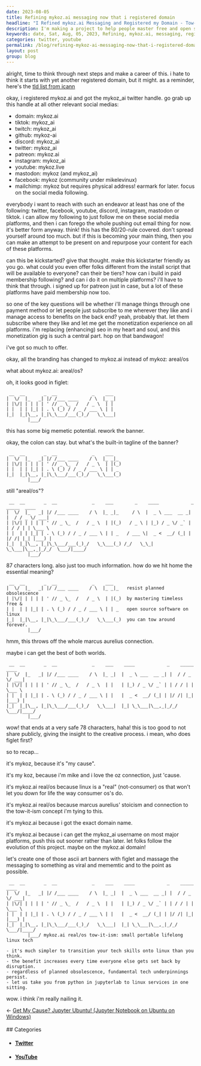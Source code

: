 ```yaml
---
date: 2023-08-05
title: Refining mykoz.ai messaging now that i registered domain
headline: "I Refined mykoz.ai Messaging and Registered my Domain - Tow-It-ism: Small Portable Lifelong Linux Tech"
description: I'm making a project to help people master free and open source software on Linux to resist planned obsolescence. Join me on mykoz.ai real/os for small, portable, lifelong tech skills. Learn Python in JupyterLab and move to Linux services in one sitting.
keywords: date, Sat, Aug, 05, 2023, Refining, mykoz.ai, messaging, registered, domain, tld, list, icann, mykoz_ai, social, media, platforms, Twitter, Facebook, YouTube, Discord, Instagram, Mastodon, TikTok, Patreon, MailChimp, branding, mykoz, areal/os, figlet, tagline, banner, marcus, aurelius, connection, memetic,
categories: twitter, youtube
permalink: /blog/refining-mykoz-ai-messaging-now-that-i-registered-domain/
layout: post
group: blog
---
```



alright, time to think through next steps and make a career of this. i hate to
think it starts with yet another registered domain, but it might. as a
reminder, here's the [tld list from
icann](https://data.iana.org/tld/tlds-alpha-by-domain.txt)

okay, i registered mykoz.ai and got the mykoz_ai twitter handle. go grab up
this handle at all other relevant social medias:

- domain: mykoz.ai
- tiktok: mykoz_ai
- twitch: mykoz_ai
- github: mykoz-ai
- discord: mykoz_ai
- twitter: mykoz_ai
- patreon: mykoz.ai
- instagram: mykoz_ai
- youtube: mykoz.live
- mastodon: mykoz (and mykoz_ai)
- facebook: mykoz (community under mikelevinux)
- mailchimp: mykoz but requires physical address! earmark for later. focus on
  the social media following.

everybody i want to reach with such an endeavor at least has one of the
following: twitter, facebook, youtube, discord, instagram, mastodon or tiktok.
i can allow my following to just follow me on these social media platforms, and
then i can forego the whole pushing out email thing for now. it's better form
anyway. think! this has the 80/20-rule covered. don't spread yourself around
too much. but if this is becoming your main thing, then you can make an attempt
to be present on and repurpose your content for each of these platforms.

can this be kickstarted? give that thought. make this kickstarter friendly as
you go. what could you even offer folks different from the install script that
will be available to everyone? can their be tiers? how can i build in paid
membership following? and can i do it on multiple platforms? i'll have to think
that through. i signed up for patreon just in case, but a lot of these
platforms have paid membership now too. 

so one of the key questions will be whether i'll manage things through one
payment method or let people just subscribe to me wherever they like and i
manage access to benefits on the back end? yeah, probably that. let them
subscribe where they like and let me get the monetization experience on all
platforms. i'm replacing (enhancing) seo in my heart and soul, and this
monetization gig is such a central part. hop on that bandwagon!

i've got so much to offer.

okay, all the branding has changed to mykoz.ai instead of mykoz: areal/os

what about mykoz.ai: areal/os?

oh, it looks good in figlet:

```
 __  __       _  __             _    ___ 
|  \/  |_   _| |/ /___ ____    / \  |_ _|
| |\/| | | | | ' // _ \_  /   / _ \  | | 
| |  | | |_| | . \ (_) / / _ / ___ \ | | 
|_|  |_|\__, |_|\_\___/___(_)_/   \_\___|
        |___/                            
```

this has some big memetic potential. rework the banner.

okay, the colon can stay. but what's the built-in tagline of the banner?

```
 __  __       _  __             _    ___   
|  \/  |_   _| |/ /___ ____    / \  |_ _|_ 
| |\/| | | | | ' // _ \_  /   / _ \  | |(_)
| |  | | |_| | . \ (_) / / _ / ___ \ | | _ 
|_|  |_|\__, |_|\_\___/___(_)_/   \_\___(_)
        |___/                              
```

still "areal/os"?

```
 __  __       _  __             _    ___        _    ____            _    _____  ____  
|  \/  |_   _| |/ /___ ____    / \  |_ _|_     / \  |  _ \ ___  __ _| |  / / _ \/ ___| 
| |\/| | | | | ' // _ \_  /   / _ \  | |(_)   / _ \ | |_) / _ \/ _` | | / / | | \___ \ 
| |  | | |_| | . \ (_) / / _ / ___ \ | | _   / ___ \|  _ <  __/ (_| | |/ /| |_| |___) |
|_|  |_|\__, |_|\_\___/___(_)_/   \_\___(_) /_/   \_\_| \_\___|\__,_|_/_/  \___/|____/ 
        |___/                                                                          
```

87 characters long. also just too much information. how do we hit home the
essential meaning?

```
 __  __       _  __             _    ___   
|  \/  |_   _| |/ /___ ____    / \  |_ _|_   resist planned obsolescence
| |\/| | | | | ' // _ \_  /   / _ \  | |(_)  by mastering timeless free &
| |  | | |_| | . \ (_) / / _ / ___ \ | | _   open source software on linux
|_|  |_|\__, |_|\_\___/___(_)_/   \_\___(_)  you can tow around forever.
        |___/                              
```

hmm, this throws off the whole marcus aurelius connection.

maybe i can get the best of both worlds. 

```
 __  __       _  __             _    ___    ____            _    _____  ____  
|  \/  |_   _| |/ /___ ____    / \  |_ _|  |  _ \ ___  __ _| |  / / _ \/ ___| 
| |\/| | | | | ' // _ \_  /   / _ \  | |   | |_) / _ \/ _` | | / / | | \___ \ 
| |  | | |_| | . \ (_) / / _ / ___ \ | |   |  _ <  __/ (_| | |/ /| |_| |___) |
|_|  |_|\__, |_|\_\___/___(_)_/   \_\___|  |_| \_\___|\__,_|_/_/  \___/|____/ 
        |___/                                                                          
```

wow! that ends at a very safe 78 characters, haha! this is too good to not
share publicly, giving the insight to the creative process. i mean, who does
figlet first?

so to recap...

it's mykoz, because it's "my cause".

it's my koz, because i'm mike and i love the oz connection, just 'cause.

it's mykoz.ai real/os because linux is a "real" (not-consumer) os that won't
let you down for life the way consumer os's do.

it's mykoz.ai real/os because marcus aurelius' stoicism and connection to the
tow-it-ism concept i'm tying to this.

it's mykoz.ai because i got the exact domain name.

it's mykoz.ai because i can get the mykoz_ai username on most major platforms,
push this out sooner rather than later. let folks follow the evolution of this
project. maybe on the mykoz.ai domain!

let's create one of those ascii art banners with figlet and massage the
messaging to something as viral and mememtic and to the point as possible.

```
 __  __       _  __             _    ___    ____            _    _____  ____  
|  \/  |_   _| |/ /___ ____    / \  |_ _|  |  _ \ ___  __ _| |  / / _ \/ ___| 
| |\/| | | | | ' // _ \_  /   / _ \  | |   | |_) / _ \/ _` | | / / | | \___ \ 
| |  | | |_| | . \ (_) / / _ / ___ \ | |   |  _ <  __/ (_| | |/ /| |_| |___) |
|_|  |_|\__, |_|\_\___/___(_)_/   \_\___|  |_| \_\___|\__,_|_/_/  \___/|____/ 
        |___/ mykoz.ai real/os tow-it-ism: small portable lifelong linux tech

- it's much simpler to transition your tech skills onto linux than you think.
- the benefit increases every time everyone else gets set back by disruption.
- regardless of planned obsolescence, fundamental tech underpinnings persist.
- let us take you from python in jupyterlab to linux services in one sitting.

```

wow. i think i'm really nailing it.


<div class="arrow-links"><div class="post-nav-prev"><span class="arrow">&larr;&nbsp;</span><a href="/blog/get-my-cause-jupyter-ubuntu-jupyter-notebook-on-ubuntu-on-windows/">Get My Cause? Jupyter Ubuntu! (Jupyter Notebook on Ubuntu on Windows)</a></div> &nbsp; <div class="post-nav-next"><a href=""></a></div></div>
## Categories

<ul>
<li><h4><a href='/twitter/'>Twitter</a></h4></li>
<li><h4><a href='/youtube/'>YouTube</a></h4></li></ul>